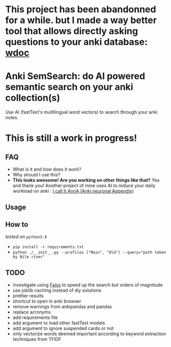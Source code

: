# This project has been abandonned for a while. but I made a way better tool that allows directly asking questions to your anki database: [wdoc](https://github.com/thiswillbeyourgithub/wdoc)


# Anki SemSearch: do AI powered semantic search on your anki collection(s)
Use AI (fastText's multilingual word vectors) to search through your anki notes.

# This is still a work in progress!

## FAQ
* What is it and how does it work?
* Why should I use this?
* **This looks awesome! Are you working on other things like that?** Yes and thank you! Another project of mine uses AI to reduce your daily workload on anki : [I call it AnnA (Anki neuronal Appendix)](https://github.com/thiswillbeyourgithub/AnnA_Anki_neuronal_Appendix)

## Usage

## How to
*tested on `python3.9`*
* `pip install -r requirements.txt`
* `python ./__init__.py --profiles ["Main", "Old"] --query="path taken by Nile river"`


## TODO
* investigate using [Faiss](https://github.com/facebookresearch/faiss/wiki/Getting-started) to speed up the search but orders of magnitude
* use joblib caching instead of diy solutions
* prettier results
* shortcut to open in anki browser
* remove warnings from ankipandas and pandas
* replace acronyms
* add requirements file
* add argument to load other fastText models
* add argument to ignore suspended cards or not
* only vectorize words deemed important according to keyword extraction techniques from TFIDF

